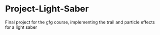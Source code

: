 # Project-Light-Saber
Final project for the gfg course, implementing the trail and particle effects for a light saber
